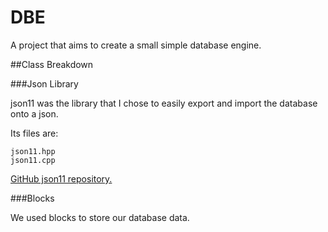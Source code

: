 # DBE 

A project that aims to create a small simple database engine. 



##Class Breakdown

###Json Library

json11 was the library that I chose to easily export and import the database onto a json.

Its files are:

```
json11.hpp
json11.cpp
```

[GitHub json11 repository.](https://github.com/dropbox/json11)

###Blocks

We used blocks to store our database data. 